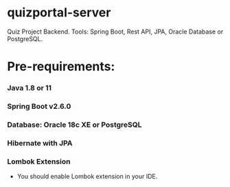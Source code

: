 # quizportal-server
Quiz Project Backend. Tools: Spring Boot, Rest API, JPA, Oracle Database or PostgreSQL.

# Pre-requirements:

### Java 1.8 or 11
### Spring Boot v2.6.0
### Database: Oracle 18c XE or PostgreSQL
### Hibernate with JPA
### Lombok Extension

- You should enable Lombok extension in your IDE.

